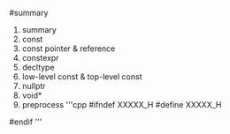 #summary
1. summary
2. const
3. const pointer & reference
4. constexpr
5. decltype
6. low-level const & top-level const
7. nullptr
8. void*
9. preprocess
'''cpp
#ifndef XXXXX_H
#define XXXXX_H



#endif
'''

